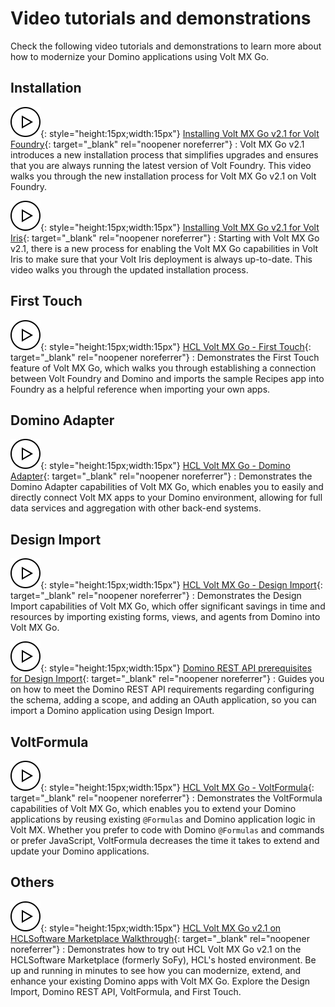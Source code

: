 # Video tutorials and demonstrations

Check the following video tutorials and demonstrations to learn more about how to modernize your Domino applications using Volt MX Go.

## Installation

![Play button icon](../assets/images/play%20button.svg){: style="height:15px;width:15px"}&nbsp;[Installing Volt MX Go v2.1 for Volt Foundry](https://www.youtube.com/watch?v=pVexsNw5st0 "Video opens and plays in a new tab"){: target="_blank" rel="noopener noreferrer"}
: Volt MX Go v2.1 introduces a new installation process that simplifies upgrades and ensures that you are always running the latest version of Volt Foundry. This video walks you through the new installation process for Volt MX Go v2.1 on Volt Foundry.

![Play button icon](../assets/images/play%20button.svg){: style="height:15px;width:15px"}&nbsp;[Installing Volt MX Go v2.1 for Volt Iris](https://www.youtube.com/watch?v=fN4xW1xnd0s "Video opens and plays in a new tab"){: target="_blank" rel="noopener noreferrer"}
: Starting with Volt MX Go v2.1, there is a new process for enabling the Volt MX Go capabilities in Volt Iris to make sure that your Volt Iris deployment is always up-to-date. This video walks you through the updated installation process.

## First Touch

![Play button icon](../assets/images/play%20button.svg){: style="height:15px;width:15px"}&nbsp;[HCL Volt MX Go - First Touch](https://www.youtube.com/watch?v=LTRoDRMflBg&list=PLEjl4yzB6ckEZAcelLVTktw2VmijkPrZc "Video opens and plays in a new tab"){: target="_blank" rel="noopener noreferrer"}
: Demonstrates the First Touch feature of Volt MX Go, which walks you through establishing a connection between Volt Foundry and Domino and imports the sample Recipes app into Foundry as a helpful reference when importing your own apps.

## Domino Adapter

![Play button icon](../assets/images/play%20button.svg){: style="height:15px;width:15px"}&nbsp;[HCL Volt MX Go - Domino Adapter](https://www.youtube.com/watch?v=41_xkgQ8fMI "Video opens and plays in a new tab"){: target="_blank" rel="noopener noreferrer"}
: Demonstrates the Domino Adapter capabilities of Volt MX Go, which enables you to easily and directly connect Volt MX apps to your Domino environment, allowing for full data services and aggregation with other back-end systems.

## Design Import

![Play button icon](../assets/images/play%20button.svg){: style="height:15px;width:15px"}&nbsp;[HCL Volt MX Go - Design Import](https://www.youtube.com/watch?v=d85w8O7WNiw "Video opens and plays in a new tab"){: target="_blank" rel="noopener noreferrer"}
: Demonstrates the Design Import capabilities of Volt MX Go, which offer significant savings in time and resources by importing existing forms, views, and agents from Domino into Volt MX Go.

![Play button icon](../assets/images/play%20button.svg){: style="height:15px;width:15px"}&nbsp;[Domino REST API prerequisites for Design Import](https://www.youtube.com/watch?v=Bv9yZXbqfL8 "Video opens and plays in a new tab"){: target="_blank" rel="noopener noreferrer"}
: Guides you on how to meet the Domino REST API requirements regarding configuring the schema, adding a scope, and adding an OAuth application, so you can import a Domino application using Design Import.

## VoltFormula

![Play button icon](../assets/images/play%20button.svg){: style="height:15px;width:15px"}&nbsp;[HCL Volt MX Go - VoltFormula](https://www.youtube.com/watch?v=bF2viApDAho "Video opens and plays in a new tab"){: target="_blank" rel="noopener noreferrer"}
: Demonstrates the VoltFormula capabilities of Volt MX Go, which enables you to extend your Domino applications by reusing existing `@Formulas` and Domino application logic in Volt MX. Whether you prefer to code with Domino `@Formulas` and commands or prefer JavaScript, VoltFormula decreases the time it takes to extend and update your Domino applications.

## Others

![Play button icon](../assets/images/play%20button.svg){: style="height:15px;width:15px"}&nbsp;[HCL Volt MX Go v2.1 on HCLSoftware Marketplace Walkthrough](https://www.youtube.com/watch?v=ctRla_jaUwI "Video opens and plays in a new tab"){: target="_blank" rel="noopener noreferrer"}
: Demonstrates how to try out HCL Volt MX Go v2.1 on the HCLSoftware Marketplace (formerly SoFy), HCL's hosted environment. Be up and running in minutes to see how you can modernize, extend, and enhance your existing Domino apps with Volt MX Go. Explore the Design Import, Domino REST API, VoltFormula, and First Touch.
